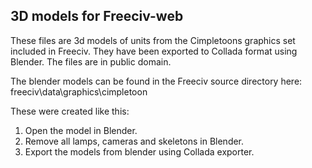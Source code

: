 3D models for Freeciv-web
-------------------------

These files are 3d models of units from the Cimpletoons graphics set included in Freeciv. They have been exported to Collada format using Blender. The files are in public domain. 

The blender models can be found in the Freeciv source directory here:
freeciv\data\graphics\cimpletoon

These were created like this:
1. Open the model in Blender.
2. Remove all lamps, cameras and skeletons in Blender.
3. Export the models from blender using Collada exporter.


